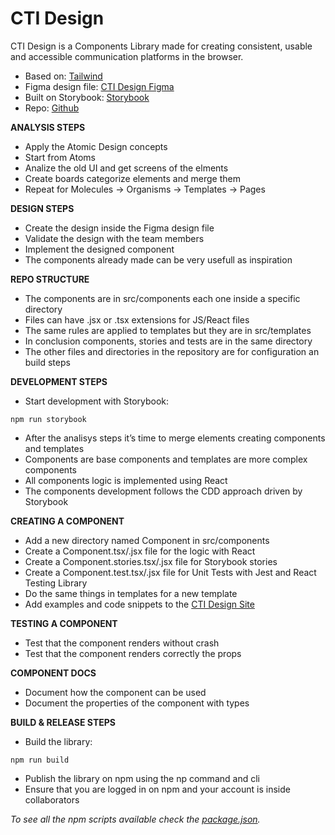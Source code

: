 # **CTI Design**

CTI Design is a Components Library made for creating consistent, usable and accessible communication platforms in the browser.

- Based on: [Tailwind](https://tailwindcss.com/)
- Figma design file: [CTI Design Figma](https://www.figma.com/community/file/1149758596138467720)
- Built on Storybook: [Storybook](https://storybook.js.org/)
- Repo: [Github](https://github.com/SebastianMB-IT/cti-design)

**ANALYSIS STEPS**

- Apply the Atomic Design concepts
- Start from Atoms
- Analize the old UI and get screens of the elments 
- Create boards categorize elements and merge them
- Repeat for Molecules -> Organisms -> Templates -> Pages

**DESIGN STEPS**

- Create the design inside the Figma design file
- Validate the design with the team members
- Implement the designed component
- The components already made can be very usefull as inspiration

**REPO STRUCTURE**

- The components are in src/components each one inside a specific directory
- Files can have .jsx or .tsx extensions for JS/React files
- The same rules are applied to templates but they are in src/templates
- In conclusion components, stories and tests are in the same directory
- The other files and directories in the repository are for configuration an build steps

**DEVELOPMENT STEPS**

- Start development with Storybook:
```
npm run storybook
```
- After the analisys steps it’s time to merge elements creating components and templates
- Components are base components and templates are more complex components
- All components logic is implemented using React
- The components development  follows the CDD approach driven by Storybook

**CREATING A COMPONENT**

- Add a new directory named Component in src/components
- Create a Component.tsx/.jsx file for the logic with React
- Create a Component.stories.tsx/.jsx file for Storybook stories
- Create a Component.test.tsx/.jsx file for Unit Tests with Jest and React Testing Library
- Do the same things in templates for a new template
- Add examples and code snippets to the [CTI Design Site](https://github.com/SebastianMB-IT/cti-design-site)

**TESTING A COMPONENT**

- Test that the component renders without crash
- Test that the component renders correctly the props

**COMPONENT DOCS**

- Document how the component can be used
- Document the properties of the component with types

**BUILD & RELEASE STEPS**

- Build the library:
```
npm run build
```
- Publish the library on npm using the np command and cli
- Ensure that you are logged in on npm and your account is inside collaborators

_To see all the npm scripts available check the [package.json](https://github.com/SebastianMB-IT/cti-design/blob/master/package.json)._